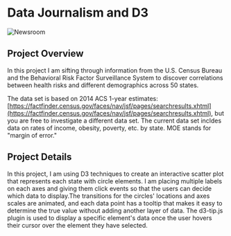 # Data Journalism and D3

![Newsroom](https://media.giphy.com/media/v2xIous7mnEYg/giphy.gif)

## Project Overview

In this project I am sifting through information from the U.S. Census Bureau and the Behavioral Risk Factor Surveillance System to discover correlations between health risks and different demographics across 50 states. 

The data set is based on 2014 ACS 1-year estimates: [https://factfinder.census.gov/faces/nav/jsf/pages/searchresults.xhtml](https://factfinder.census.gov/faces/nav/jsf/pages/searchresults.xhtml), but you are free to investigate a different data set. The current data set incldes data on rates of income, obesity, poverty, etc. by state. MOE stands for "margin of error."

## Project Details

In this project, I am using  D3 techniques to create an interactive scatter plot that represents each state with circle elements. I am placing multiple labels on each axes and giving them click events so that the users can decide which data to display.The transitions for the circles' locations and axes scales are animated, and each data point has a tooltip that makes it easy to determine the true value without adding another layer of data. The d3-tip.js plugin is used to display a specific element's data once the user hovers their cursor over the element they have selected. 

